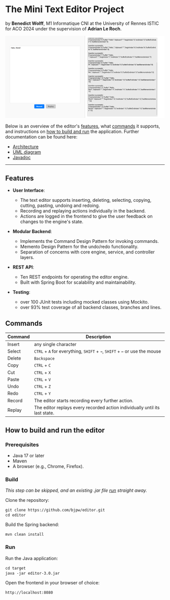 # The Mini Text Editor Project

by **Benedict Wolff**, M1 Informatique CNI at the University of Rennes ISTIC for ACO 2024 under the supervision of **Adrian Le Roch**.

![editor.png](docs/editor.png)

Below is an overview of the editor's [features](#Features), what [commands](#Commands) it supports, and instructions on [how to build and run](#how-to-build-and-run-the-editor) the application. Further documentation can be found here:
- [Architecture](./docs/architecture.md)
- [UML diagram](./docs/uml.md)
- [Javadoc](./docs/javadoc/index.html)

---

## Features

- **User Interface**:
    - The text editor supports inserting, deleting, selecting, copying, cutting, pasting, undoing and redoing.
    - Recording and replaying actions individually in the backend.
    - Actions are logged in the frontend to give the user feedback on changes to the engine's state.


- **Modular Backend**:
    - Implements the Command Design Pattern for invoking commands.
    - Memento Design Pattern for the undo/redo functionality.
    - Separation of concerns with core engine, service, and controller layers.


- **REST API**:
    - Ten REST endpoints for operating the editor engine.
    - Built with Spring Boot for scalability and maintainability.


- **Testing**:
    - over 100 JUnit tests including mocked classes using Mockito.
    - over 93% test coverage of all backend classes, branches and lines.

## Commands

| **Command** | **Description**                                                             |
|------------|-----------------------------------------------------------------------------|
| Insert     | any single character                                                        |
| Select     | `CTRL` + `A` for everything, `SHIFT` + `→`, `SHIFT` + `←` or use the mouse  |
| Delete     | `Backspace`                                                                 |
| Copy       | `CTRL` + `C`                                                                |
| Cut        | `CTRL` + `X`                                                                |
| Paste      | `CTRL` + `V`                                                                |
| Undo       | `CTRL` + `Z`                                                                |
| Redo       | `CTRL` + `Y`                                                                |
| Record     | The editor starts recording every further action.                           |
| Replay     | The editor replays every recorded action individually until its last state. |

## How to build and run the editor

### Prerequisites

- Java 17 or later
- Maven
- A browser (e.g., Chrome, Firefox).

### Build

_This step can be skipped, and an existing .jar file [run](#run) straight away._

Clone the repository:

    git clone https://github.com/bjpw/editor.git
    cd editor

Build the Spring backend:

    mvn clean install

### Run

Run the Java application:

    cd target
    java -jar editor-3.0.jar

Open the frontend in your browser of choice:

    http://localhost:8080